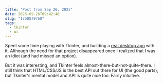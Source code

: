 ```yaml
---
title: "Post from Sep 26, 2025"
date: 2025-09-26T09:42:48
slug: "1758879768"
tags:
  - tkinter
  - ui
---
```


Spent some time playing with Tkinter, and building a [real desktop app](https://github.com/cmdr2/screenrecorder/) with it. Although the need for that project disappeared once I realized that I was an idiot (and had missed an option).

But it was interesting, and Tkinter feels almost-there-but-not-quite-there. I still think that HTML/CSS/JS is the best API out there for UI (the good parts), but Tkinter's mental model and API is quite nice too. Fairly intuitive.
